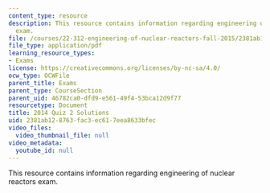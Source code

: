 ```yaml
---
content_type: resource
description: This resource contains information regarding engineering of nuclear reactors
  exam.
file: /courses/22-312-engineering-of-nuclear-reactors-fall-2015/2381ab128763fac3ec617eea8633bfec_MIT22_312F15_quiz2_2014Sol.pdf
file_type: application/pdf
learning_resource_types:
- Exams
license: https://creativecommons.org/licenses/by-nc-sa/4.0/
ocw_type: OCWFile
parent_title: Exams
parent_type: CourseSection
parent_uid: 46782ca0-dfd9-e561-49f4-53bca12d9f77
resourcetype: Document
title: 2014 Quiz 2 Solutions
uid: 2381ab12-8763-fac3-ec61-7eea8633bfec
video_files:
  video_thumbnail_file: null
video_metadata:
  youtube_id: null
---
```

This resource contains information regarding engineering of nuclear reactors exam.